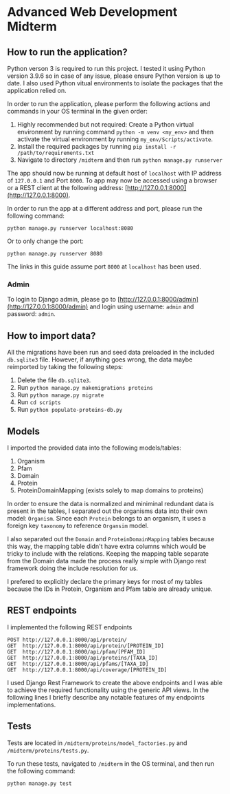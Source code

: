 # Advanced Web Development Midterm

## How to run the application?

Python verson 3 is required to run this project. I tested it using Python version 3.9.6 so in case of any issue, please ensure Python version is up to date. I also used Python vitual environments to isolate the packages that the application relied on.

In order to run the application, please perform the following actions and commands in your OS terminal in the given order:

1. Highly recommended but not required: Create a Python virtual environment by running command `python -m venv <my_env>` and then activate the virtual environment by running `my_env/Scripts/activate`.
1. Install the required packages by running `pip install -r /path/to/requirements.txt`
1. Navigate to directory `/midterm` and then run `python manage.py runserver`

The app should now be running at default host of `localhost` with IP address of `127.0.0.1` and Port `8000`. To app may now be accessed using a browser or a REST client at the following address: [http://127.0.0.1:8000](http://127.0.0.1:8000).

In order to run the app at a different address and port, please run the following command:

`python manage.py runserver localhost:8080`

Or to only change the port:

`python manage.py runserver 8080`

The links in this guide assume port `8000` at `localhost` has been used. 

### Admin

To login to Django admin, please go to [http://127.0.0.1:8000/admin](http://127.0.0.1:8000/admin) and login using username: `admin` and password: `admin`.

## How to import data?

All the migrations have been run and seed data preloaded in the included `db.sqlite3` file. However, if anything goes wrong, the data maybe reimported by taking the following steps:

1. Delete the file `db.sqlite3`.
1. Run `python manage.py makemigrations proteins`
1. Run `python manage.py migrate`
1. Run `cd scripts`
1. Run `python populate-proteins-db.py`

## Models

I imported the provided data into the following models/tables:

1. Organism
1. Pfam
1. Domain
1. Protein
1. ProteinDomainMapping (exists solely to map domains to proteins)

In order to ensure the data is normalized and miniminal redundant data is present in the tables, I separated out the organisms data into their own model: `Organism`. Since each `Protein` belongs to an organism, it uses a foreign key `taxonomy` to reference `Organsim` model.

I also separated out the `Domain` and `ProteinDomainMapping` tables because this way, the mapping table didn't have extra columns which would be tricky to include with the relations. Keeping the mapping table separate from the Domain data made the process really simple with Django rest framework doing the include resolution for us.

I prefered to explicitly declare the primary keys for most of my tables because the IDs in Protein, Organism and Pfam table are already unique.

## REST endpoints

I implemented the following REST endpoints

```
POST http://127.0.0.1:8000/api/protein/
GET  http://127.0.0.1:8000/api/protein/[PROTEIN_ID]
GET  http://127.0.0.1:8000/api/pfam/[PFAM_ID]
GET  http://127.0.0.1:8000/api/proteins/[TAXA_ID]
GET  http://127.0.0.1:8000/api/pfams/[TAXA_ID]
GET  http://127.0.0.1:8000/api/coverage/[PROTEIN_ID]
```

I used Django Rest Framework to create the above endpoints and I was able to achieve the required functionality using the generic API views. In the following lines I briefly describe any notable features of my endpoints implementations.

## Tests

Tests are located in `/midterm/proteins/model_factories.py` and `/midterm/proteins/tests.py`.

To run these tests, navigated to `/midterm` in the OS terminal, and then run the following command:

```bash
python manage.py test
```
